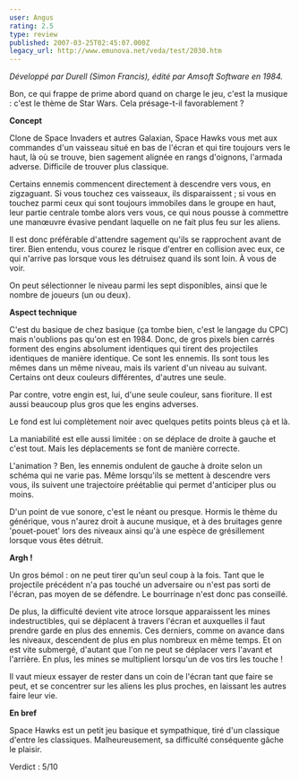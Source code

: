 ```yaml
---
user: Angus
rating: 2.5
type: review
published: 2007-03-25T02:45:07.000Z
legacy_url: http://www.emunova.net/veda/test/2030.htm
---
```

_Développé par Durell (Simon Francis), édité par Amsoft Software en 1984\._  

  

Bon, ce qui frappe de prime abord quand on charge le jeu, c'est la musique : c'est le thème de Star Wars. Cela présage-t-il favorablement ?  

  

**Concept**  

  

Clone de Space Invaders et autres Galaxian, Space Hawks vous met aux commandes d'un vaisseau situé en bas de l'écran et qui tire toujours vers le haut, là où se trouve, bien sagement alignée en rangs d'oignons, l'armada adverse. Difficile de trouver plus classique.  

  

Certains ennemis commencent directement à descendre vers vous, en zigzaguant. Si vous touchez ces vaisseaux, ils disparaissent ; si vous en touchez parmi ceux qui sont toujours immobiles dans le groupe en haut, leur partie centrale tombe alors vers vous, ce qui nous pousse à commettre une manœuvre évasive pendant laquelle on ne fait plus feu sur les aliens.  

Il est donc préférable d'attendre sagement qu'ils se rapprochent avant de tirer. Bien entendu, vous courez le risque d'entrer en collision avec eux, ce qui n'arrive pas lorsque vous les détruisez quand ils sont loin. À vous de voir.  

  

On peut sélectionner le niveau parmi les sept disponibles, ainsi que le nombre de joueurs (un ou deux).  

  

**Aspect technique**  

  

C'est du basique de chez basique (ça tombe bien, c'est le langage du CPC) mais n'oublions pas qu'on est en 1984\. Donc, de gros pixels bien carrés forment des engins absolument identiques qui tirent des projectiles identiques de manière identique. Ce sont les ennemis. Ils sont tous les mêmes dans un même niveau, mais ils varient d'un niveau au suivant. Certains ont deux couleurs différentes, d'autres une seule.  

Par contre, votre engin est, lui, d'une seule couleur, sans fioriture. Il est aussi beaucoup plus gros que les engins adverses.  

Le fond est lui complètement noir avec quelques petits points bleus çà et là.  

  

La maniabilité est elle aussi limitée : on se déplace de droite à gauche et c'est tout. Mais les déplacements se font de manière correcte.  

L'animation ? Ben, les ennemis ondulent de gauche à droite selon un schéma qui ne varie pas. Même lorsqu'ils se mettent à descendre vers vous, ils suivent une trajectoire préétablie qui permet d'anticiper plus ou moins.  

  

D'un point de vue sonore, c'est le néant ou presque. Hormis le thème du générique, vous n'aurez droit à aucune musique, et à des bruitages genre 'pouet-pouet' lors des niveaux ainsi qu'à une espèce de grésillement lorsque vous êtes détruit.  

  

**Argh !**  

  

Un gros bémol : on ne peut tirer qu'un seul coup à la fois. Tant que le projectile précédent n'a pas touché un adversaire ou n'est pas sorti de l'écran, pas moyen de se défendre. Le bourrinage n'est donc pas conseillé.  

  

De plus, la difficulté devient vite atroce lorsque apparaissent les mines indestructibles, qui se déplacent à travers l'écran et auxquelles il faut prendre garde en plus des ennemis. Ces derniers, comme on avance dans les niveaux, descendent de plus en plus nombreux en même temps. Et on est vite submergé, d'autant que l'on ne peut se déplacer vers l'avant et l'arrière. En plus, les mines se multiplient lorsqu'un de vos tirs les touche !  

  

Il vaut mieux essayer de rester dans un coin de l'écran tant que faire se peut, et se concentrer sur les aliens les plus proches, en laissant les autres faire leur vie.  

  

**En bref**  

  

Space Hawks est un petit jeu basique et sympathique, tiré d'un classique d'entre les classiques. Malheureusement, sa difficulté conséquente gâche le plaisir.  

  

Verdict : 5/10